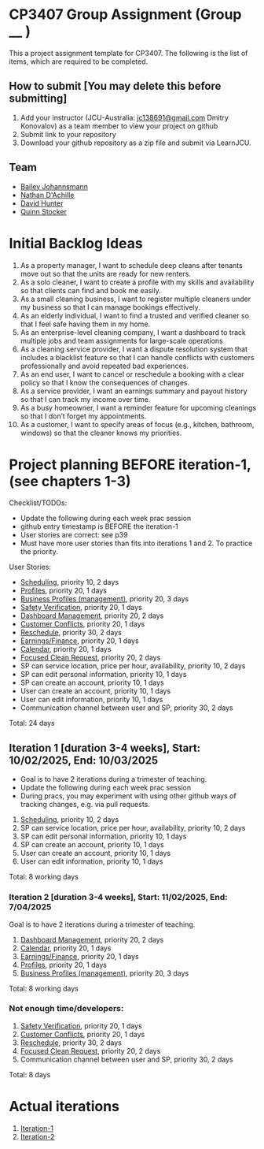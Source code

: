# CP3407 Group Assignment (Group __ )

This a project assignment template for CP3407. 
The following is the list of items, which are required to be completed.

## How to submit [You may delete this before submitting]

1. Add your instructor (JCU-Australia: jc138691@gmail.com Dmitry Konovalov) as a team member to view your project on github
2. Submit link to your repository
3. Download your github repository as a zip file and submit via LearnJCU.

## Team

- [Bailey Johannsmann](https://www.github.com/Bailey-Johannsmann)
- [Nathan D'Achille](https://www.github.com/Nathan-Dachille)
- [David Hunter](https://www.github.com/Dav0-12)
- [Quinn Stocker](https://www.github.com/Quinn-Stocker)

# Initial Backlog Ideas
1. As a property manager, I want to schedule deep cleans after tenants move out so that the units are ready for new renters.
2. As a solo cleaner, I want to create a profile with my skills and availability so that clients can find and book me easily.
3. As a small cleaning business, I want to register multiple cleaners under my business so that I can manage bookings effectively.
4. As an elderly individual, I want to find a trusted and verified cleaner so that I feel safe having them in my home.
5. As an enterprise-level cleaning company, I want a dashboard to track multiple jobs and team assignments for large-scale operations
6. As a cleaning service provider, I want a dispute resolution system that includes a blacklist feature so that I can handle conflicts with customers professionally and avoid repeated bad experiences.
7. As an end user, I want to cancel or reschedule a booking with a clear policy so that I know the consequences of changes.
8. As a service provider, I want an earnings summary and payout history so that I can track my income over time.
9. As a busy homeowner, I want a reminder feature for upcoming cleanings so that I don’t forget my appointments.
10. As a customer, I want to specify areas of focus (e.g., kitchen, bathroom, windows) so that the cleaner knows my priorities.

# Project planning BEFORE iteration-1, (see chapters 1-3)
Checklist/TODOs: 
* Update the following during each week prac session
* github entry timestamp is BEFORE the iteration-1
* User stories are correct: see p39
* Must have more user stories than fits into iterations 1 and 2. To practice the priority.

User Stories:
* [Scheduling](./user_stories/user_story_01_title.md), priority 10, 2 days 
* [Profiles](./user_stories/user_story_01_title.md), priority 20, 1 days
* [Business Profiles (management)](./user_stories/user_story_01_title.md), priority 20, 3 days
* [Safety Verification](./user_stories/user_story_01_title.md), priority 20, 1 days
* [Dashboard Management](./user_stories/user_story_01_title.md), priority 20, 2 days
* [Customer Conflicts](./user_stories/user_story_01_title.md), priority 20, 1 days
* [Reschedule](./user_stories/user_story_01_title.md), priority 30, 2 days
* [Earnings/Finance](./user_stories/user_story_01_title.md), priority 20, 1 days
* [Calendar](./user_stories/user_story_01_title.md), priority 20, 1 days
* [Focused Clean Request](./user_stories/user_story_01_title.md), priority 20, 2 days
* SP can service location, price per hour, availability, priority 10, 2 days
* SP can edit personal information, priority 10, 1 days
* SP can create an account, priority 10, 1 days
* User can create an account, priority 10, 1 days
* User can edit information, priority 10, 1 days
* Communication channel between user and SP, priority 30, 2 days

Total: 24 days


## Iteration 1 [duration 3-4 weeks], Start: 10/02/2025, End: 10/03/2025 

* Goal is to have 2 iterations during a trimester of teaching.
* Update the following during each week prac session
* During pracs, you may experiment with using other github ways of tracking changes, e.g. via pull requests.

1. [Scheduling](./user_stories/user_story_01_title.md), priority 10, 2 days
2. SP can service location, price per hour, availability, priority 10, 2 days
3. SP can edit personal information, priority 10, 1 days
4. SP can create an account, priority 10, 1 days
5. User can create an account, priority 10, 1 days
6. User can edit information, priority 10, 1 days

Total: 8 working days


### Iteration 2 [duration 3-4 weeks], Start: 11/02/2025, End: 7/04/2025
Goal is to have 2 iterations during a trimester of teaching.

1. [Dashboard Management](./user_stories/user_story_01_title.md), priority 20, 2 days
2. [Calendar](./user_stories/user_story_01_title.md), priority 20, 1 days
3. [Earnings/Finance](./user_stories/user_story_01_title.md), priority 20, 1 days
4. [Profiles](./user_stories/user_story_01_title.md), priority 20, 1 days
5. [Business Profiles (management)](./user_stories/user_story_01_title.md), priority 20, 3 days

Total: 8 working days

### Not enough time/developers: 
1. [Safety Verification](./user_stories/user_story_01_title.md), priority 20, 1 days
2. [Customer Conflicts](./user_stories/user_story_01_title.md), priority 20, 1 days
3. [Reschedule](./user_stories/user_story_01_title.md), priority 30, 2 days
4. [Focused Clean Request](./user_stories/user_story_01_title.md), priority 20, 2 days
5. Communication channel between user and SP, priority 30, 2 days

Total: 8 days

# Actual iterations
1. [Iteration-1](./iteration_1.md)
2. [Iteration-2](./iteration_2.md)

